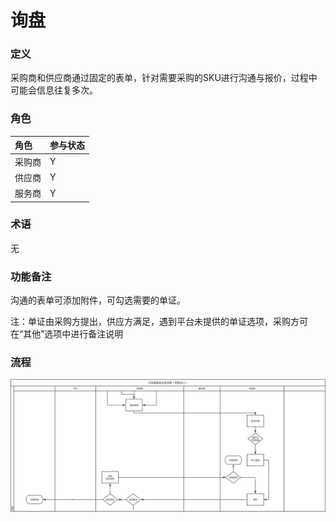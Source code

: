 # 询盘

### 定义

采购商和供应商通过固定的表单，针对需要采购的SKU进行沟通与报价，过程中可能会信息往复多次。

### 角色

| 角色 | 参与状态 |
| :--- | :--- |
| 采购商 | Y |
| 供应商 | Y |
| 服务商 | Y |

### 术语

无

### 功能备注

沟通的表单可添加附件，可勾选需要的单证。

注：单证由采购方提出，供应方满足，遇到平台未提供的单证选项，采购方可在“其他”选项中进行备注说明

### 流程

![](/assets/询盘.png)

